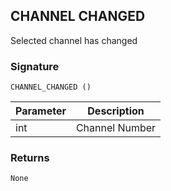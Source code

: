## CHANNEL CHANGED

Selected channel has changed


### Signature

`CHANNEL_CHANGED ()`


| Parameter | Description |
| --- | --- |
| int | Channel Number |


### Returns

`None`



